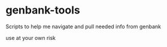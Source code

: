 # genbank-tools
Scripts to help me navigate and pull needed info from genbank

use at your own risk
